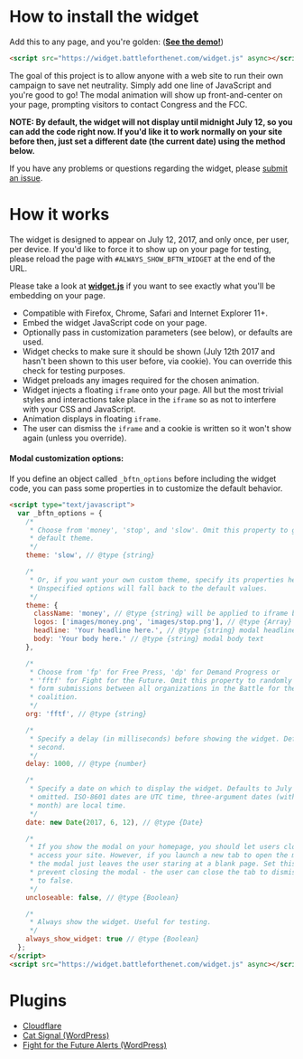 # How to install the widget

Add this to any page, and you're golden: ([**See the demo!**](https://widget.battleforthenet.com/demos/modal.html))

```html
<script src="https://widget.battleforthenet.com/widget.js" async></script>
```

The goal of this project is to allow anyone with a web site to run their own campaign to save net neutrality. Simply add one line of JavaScript and you're good to go! The modal animation will show up front-and-center on your page, prompting
visitors to contact Congress and the FCC.

**NOTE: By default, the widget will not display until midnight July 12, so you can add the code right now. If you'd like it to work normally on your site before then, just set a different date (the current date) using the method below.**

If you have any problems or questions regarding the widget, please [submit an issue](https://github.com/fightforthefuture/battleforthenet-widget/issues).


# How it works

The widget is designed to appear on July 12, 2017, and only once, per user, per device. If you'd like to force it to show up on your page for testing, please reload the page with `#ALWAYS_SHOW_BFTN_WIDGET` at the end of the URL.

Please take a look at [**widget.js**](https://github.com/fightforthefuture/battleforthenet-widget/blob/master/widget.js) if you want to see exactly what you'll
be embedding on your page.

* Compatible with Firefox, Chrome, Safari and Internet Explorer 11+.
* Embed the widget JavaScript code on your page.
* Optionally pass in customization parameters (see below), or defaults are used.
* Widget checks to make sure it should be shown (July 12th 2017 and hasn't been shown to this user before, via cookie). You can override this check for testing purposes.
* Widget preloads any images required for the chosen animation.
* Widget injects a floating `iframe` onto your page. All but the most trivial styles and interactions take place in the `iframe` so as not to interfere with your CSS and JavaScript.
* Animation displays in floating `iframe`.
* The user can dismiss the `iframe` and a cookie is written so it won't show again (unless you override).


#### Modal customization options:

If you define an object called `_bftn_options` before including the widget code,
you can pass some properties in to customize the default behavior.

```html
<script type="text/javascript">
  var _bftn_options = {
    /*
     * Choose from 'money', 'stop', and 'slow'. Omit this property to get the 
     * default theme.
     */
    theme: 'slow', // @type {string}

    /*
     * Or, if you want your own custom theme, specify its properties here.
     * Unspecified options will fall back to the default values.
     */
    theme: {
      className: 'money', // @type {string} will be applied to iframe body tag
      logos: ['images/money.png', 'images/stop.png'], // @type {Array} img src values
      headline: 'Your headline here.', // @type {string} modal headline text
      body: 'Your body here.' // @type {string} modal body text
    },

    /*
     * Choose from 'fp' for Free Press, 'dp' for Demand Progress or
     * 'fftf' for Fight for the Future. Omit this property to randomly split
     * form submissions between all organizations in the Battle for the Net 
     * coalition.
     */
    org: 'fftf', // @type {string}

    /*
     * Specify a delay (in milliseconds) before showing the widget. Defaults to one 
     * second.
     */
    delay: 1000, // @type {number}

    /*
     * Specify a date on which to display the widget. Defaults to July 12th, 2017 if 
     * omitted. ISO-8601 dates are UTC time, three-argument dates (with a zero-based
     * month) are local time.
     */
    date: new Date(2017, 6, 12), // @type {Date}

    /*
     * If you show the modal on your homepage, you should let users close it to
     * access your site. However, if you launch a new tab to open the modal, closing
     * the modal just leaves the user staring at a blank page. Set this to true to
     * prevent closing the modal - the user can close the tab to dismiss it. Defaults
     * to false.
     */
    uncloseable: false, // @type {Boolean}

    /*
     * Always show the widget. Useful for testing.
     */
    always_show_widget: true // @type {Boolean}
  };
</script>
<script src="https://widget.battleforthenet.com/widget.js" async></script>
```

# Plugins

- [Cloudflare](https://www.cloudflare.com/apps/net-neutrality)
- [Cat Signal (WordPress)](https://wordpress.org/plugins/cat-signal/)
- [Fight for the Future Alerts (WordPress)](https://wordpress.org/plugins/fftf-alerts/)
